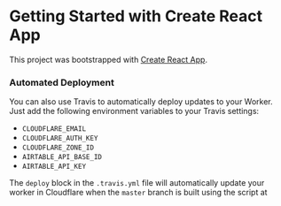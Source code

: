 # Getting Started with Create React App

This project was bootstrapped with [Create React App](https://github.com/facebook/create-react-app).


### Automated Deployment

You can also use Travis to automatically deploy updates to your Worker. Just add the following environment variables to your Travis settings:

- `CLOUDFLARE_EMAIL`
- `CLOUDFLARE_AUTH_KEY`
- `CLOUDFLARE_ZONE_ID`
- `AIRTABLE_API_BASE_ID`
- `AIRTABLE_API_KEY`

The `deploy` block in the `.travis.yml` file will automatically update your worker in Cloudflare when the `master` branch is built using the script at 
